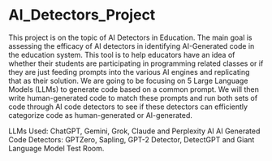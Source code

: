 # AI_Detectors_Project
This project is on the topic of AI Detectors in Education. The main goal is assessing the efficacy of AI detectors in identifying AI-Generated code in the education system.
This tool is to help educators have an idea of whether their students are participating in programming related classes or if they are just feeding prompts into the various AI engines and replicating that as their solution.
We are going to be focusing on 5 Large Language Models (LLMs) to generate code based on a common prompt. We will then write human-generated code to match these prompts and run both sets of code through AI code detectors to see if these detectors can efficiently categorize code as human-generated or AI-generated.

LLMs Used: ChatGPT, Gemini, Grok, Claude and Perplexity AI
AI Generated Code Detectors: GPTZero, Sapling, GPT-2 Detector, DetectGPT and Giant Language Model Test Room.



